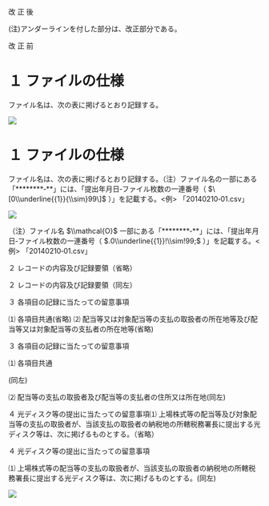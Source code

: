 改 正 後

(注)アンダーラインを付した部分は、改正部分である。

改 正 前

# １ ファイルの仕様

ファイル名は、次の表に掲げるとおり記録する。

![](https://www.nta.go.jp/tmp/04b686fa-cf32-45e5-b665-91a840c9e43d/images/66cf7b567818b42ba1808f9d0a866ba2b958d73284f06550f064e731a8b43248.jpg)

# １ ファイルの仕様

ファイル名は、次の表に掲げるとおり記録する。（注）ファイル名の一部にある「\*\*\*\*\*\*\*\*‐\*\*」には、「提出年月日‐ファイル枚数の一連番号（ $\[0\\underline{{1}}{\\sim}99\]$ ）」を記載する。<例> 「20140210‐01.csv」

![](https://www.nta.go.jp/tmp/04b686fa-cf32-45e5-b665-91a840c9e43d/images/bc7aadef3527d0f1f24a42b418c405e5eb7f7a07c21fc626d5b5c0e4c368a785.jpg)

（注）ファイル名 $\\mathcal{O}$ 一部にある「\*\*\*\*\*\*\*\*‐\*\*」には、「提出年月日‐ファイル枚数の一連番号（ $.0\\underline{{1}}!\\sim!99;$ ）」を記載する。<例> 「20140210‐01.csv」

２ レコードの内容及び記録要領（省略）

２ レコードの内容及び記録要領（同左）

３ 各項目の記録に当たっての留意事項

⑴ 各項目共通(省略) ⑵ 配当等又は対象配当等の支払の取扱者の所在地等及び配当等又は対象配当等の支払者の所在地等(省略)

３ 各項目の記録に当たっての留意事項

⑴ 各項目共通

(同左)

⑵ 配当等の支払の取扱者及び配当等の支払者の住所又は所在地(同左)

４ 光ディスク等の提出に当たっての留意事項⑴ 上場株式等の配当等及び対象配当等の支払の取扱者が、当該支払の取扱者の納税地の所轄税務署長に提出する光ディスク等は、次に掲げるものとする。（省略）

４ 光ディスク等の提出に当たっての留意事項

⑴ 上場株式等の配当等の支払の取扱者が、当該支払の取扱者の納税地の所轄税務署長に提出する光ディスク等は、次に掲げるものとする。(同左)

![](https://www.nta.go.jp/tmp/04b686fa-cf32-45e5-b665-91a840c9e43d/images/e889f2e5c2dbc55c507469805da326d9b3a42841746c49af82ce258ac12fae0a.jpg)